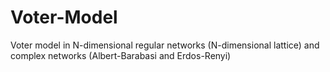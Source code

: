 # Voter-Model
Voter model in N-dimensional regular networks (N-dimensional lattice) and complex networks (Albert-Barabasi and Erdos-Renyi)
